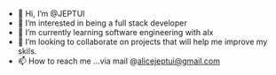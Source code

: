 - 👋 Hi, I’m @JEPTUI
- 👀 I’m interested in being a full stack developer
- 🌱 I’m currently learning software engineering with alx
- 💞️ I’m looking to collaborate on projects that will help me improve my skils.
- 📫 How to reach me ...via mail @alicejeptui@gmail.com

<!---
JEPTUI/JEPTUI is a ✨ special ✨ repository because its `README.md` (this file) appears on your GitHub profile.
You can click the Preview link to take a look at your changes.
--->
